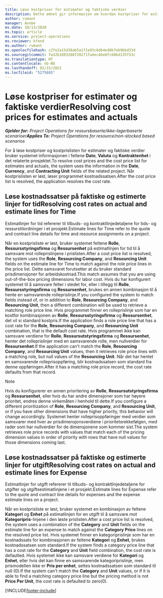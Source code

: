 ```yaml
---
title: Løse kostpriser for estimater og faktiske verdier
description: Dette emnet gir informasjon om hvordan kostpriser for estimater og faktiske beløp løses.
author: rumant
manager: Annbe
ms.date: 10/13/2020
ms.topic: article
ms.service: project-operations
ms.reviewer: kfend
ms.author: rumant
ms.openlocfilehash: c2fe2a15d38ab5a1f2a93c6db4ed6b7eb9bbd33d
ms.sourcegitcommit: fa32b1893286f20271fa4ec4be8fc68bd135f53c
ms.translationtype: HT
ms.contentlocale: nb-NO
ms.lasthandoff: 02/15/2021
ms.locfileid: "5275685"
---
```

# <a name="resolving-cost-prices-for-estimates-and-actuals"></a><span data-ttu-id="b93bb-103">Løse kostpriser for estimater og faktiske verdier</span><span class="sxs-lookup"><span data-stu-id="b93bb-103">Resolving cost prices for estimates and actuals</span></span>

<span data-ttu-id="b93bb-104">_**Gjelder for:** Project Operations for ressursbaserte/ikke-lagerbaserte scenarioer_</span><span class="sxs-lookup"><span data-stu-id="b93bb-104">_**Applies To:** Project Operations for resource/non-stocked based scenarios_</span></span>

<span data-ttu-id="b93bb-105">For å løse kostpriser og kostprislisten for estimater og faktiske verdier bruker systemet informasjonen i feltene **Dato**, **Valuta** og **Kontraktenhet** i det relaterte prosjektet.</span><span class="sxs-lookup"><span data-stu-id="b93bb-105">To resolve cost prices and the cost price list for estimates and actuals, the system uses the information in the **Date**, **Currency**, and **Contracting Unit** fields of the related project.</span></span> <span data-ttu-id="b93bb-106">Når kostprislisten er løst, løser programmet kostnadssatsen.</span><span class="sxs-lookup"><span data-stu-id="b93bb-106">After the cost price list is resolved, the application resolves the cost rate.</span></span>

## <a name="resolving-cost-rates-on-actual-and-estimate-lines-for-time"></a><span data-ttu-id="b93bb-107">Løse kostnadssatser på faktiske og estimerte linjer for tid</span><span class="sxs-lookup"><span data-stu-id="b93bb-107">Resolving cost rates on actual and estimate lines for Time</span></span>

<span data-ttu-id="b93bb-108">Estimatlinjer for tid refererer til tilbuds- og kontraktlinjedetaljene for tids- og ressurstilordninger i et prosjekt.</span><span class="sxs-lookup"><span data-stu-id="b93bb-108">Estimate lines for Time refer to the quote and contract line details for time and resource assignments on a project.</span></span>

<span data-ttu-id="b93bb-109">Når en kostprisliste er løst, bruker systemet feltene **Rolle**, **Ressursstyringsfirma** og **Ressursenhet** på estimatlinjen for tid til å samsvare mot rolleprislinjene i prislisten.</span><span class="sxs-lookup"><span data-stu-id="b93bb-109">After a cost price list is resolved, the system uses the **Role**, **Resourcing Company**, and **Resourcing Unit** fields on the estimate line for Time to match against the role price lines in the price list.</span></span> <span data-ttu-id="b93bb-110">Dette samsvaret forutsetter at du bruker standard prisdimensjoner for arbeidskostnad.</span><span class="sxs-lookup"><span data-stu-id="b93bb-110">This match assumes that you are using out-of-the-box pricing dimensions for labor cost.</span></span> <span data-ttu-id="b93bb-111">Hvis du har konfigurert systemet til å samsvare felter i stedet for, eller i tillegg til **Rolle**, **Ressursstyringsfirma** og **Ressursenhet**, brukes en annen kombinasjon til å hente en samsvarende rolleprislinje.</span><span class="sxs-lookup"><span data-stu-id="b93bb-111">If you configured the system to match fields instead of, or in addition to **Role**, **Resourcing Company**, and **Resourcing Unit**, then a different combination will be used to retrieve a matching role price line.</span></span> <span data-ttu-id="b93bb-112">Hvis programmet finner en rolleprislinje som har en kostfor kombinasjonen av **Rolle**, **Ressursstyringsfirma** og **Ressursenhet**, det vil si standard kostpris.</span><span class="sxs-lookup"><span data-stu-id="b93bb-112">If the application finds a role price line that has a cost rate for the **Role**, **Resourcing Company**, and **Resourcing Unit** combination, that is the default cost rate.</span></span> <span data-ttu-id="b93bb-113">Hvis programmet ikke kan samsvare verdiene for **Rolle**, **Ressursutstyringsfirma** og **Ressursenhet**, henter det rolleprislinjer med en samsvarende rolle, men nullverdier for **Ressursenhet**.</span><span class="sxs-lookup"><span data-stu-id="b93bb-113">If the application can't match the **Role**, **Resourcing Company**, and **Resourcing Unit** values, then it retrieves role price lines with a matching role, but null values of the **Resourcing Unit**.</span></span> <span data-ttu-id="b93bb-114">Når det har hentet en samsvarende rolleprisoppføring, blir kostnadssatsen som standard fra denne oppføringen.</span><span class="sxs-lookup"><span data-stu-id="b93bb-114">After it has a matching role price record, the cost rate defaults from that record.</span></span> 

> [!NOTE]
> <span data-ttu-id="b93bb-115">Hvis du konfigurerer en annen prioritering av **Rolle**, **Ressursutstyringsfirma** og **Ressursenhet**, eller hvis du har andre dimensjoner som har høyere prioritet, endres denne virkemåten i henhold til dette.</span><span class="sxs-lookup"><span data-stu-id="b93bb-115">If you configure a different prioritization of **Role**, **Resourcing Company**, and **Resourcing Unit**, or if you have other dimensions that have higher priority, this behavior will change accordingly.</span></span> <span data-ttu-id="b93bb-116">Systemet henter rolleprisoppføringer med verdier som samsvarer med hver av prisdimensjonsverdiene i prioritetsrekkefølgen, med rader som har nullverdier for de dimensjonene som kommer sist.</span><span class="sxs-lookup"><span data-stu-id="b93bb-116">The system retrieves role price records with values that match each of the pricing dimension values in order of priority with rows that have null values for those dimensions coming last.</span></span>

## <a name="resolving-cost-rates-on-actual-and-estimate-lines-for-expense"></a><span data-ttu-id="b93bb-117">Løse kostnadssatser på faktiske og estimerte linjer for utgift</span><span class="sxs-lookup"><span data-stu-id="b93bb-117">Resolving cost rates on actual and estimate lines for Expense</span></span>

<span data-ttu-id="b93bb-118">Estimatlinjer for utgift refererer til tilbuds- og kontraktlinjedetaljene for utgifter og utgiftsestimatlinjene i et prosjekt.</span><span class="sxs-lookup"><span data-stu-id="b93bb-118">Estimate lines for Expense refer to the quote and contract line details for expenses and the expense estimate lines on a project.</span></span>

<span data-ttu-id="b93bb-119">Når en kostprisliste er løst, bruker systemet en kombinasjon av feltene **Kategori** og **Enhet** på estimatlinjen for en utgift til å samsvare mot **Kategoripris**-linjene i den løste prislisten.</span><span class="sxs-lookup"><span data-stu-id="b93bb-119">After a cost price list is resolved, the system uses a combination of the **Category** and **Unit** fields on the estimate line for an expense to match against the **Category Price** lines on the resolved price list.</span></span> <span data-ttu-id="b93bb-120">Hvis systemet finner en kategoriprislinje som har en kostnadssats for kombinasjonen av feltene **Kategori** og **Enhet**, brukes kostnadssatsen som standard.</span><span class="sxs-lookup"><span data-stu-id="b93bb-120">If the system finds a category price line that has a cost rate for the **Category** and **Unit** field combination, the cost rate is defaulted.</span></span> <span data-ttu-id="b93bb-121">Hvis systemet ikke kan samsvare verdiene for **Kategori** og **Enhet**, eller hvis det kan finne en samsvarende kategoriprislinje, men prismodellen ikke er **Pris per enhet**, settes kostnadssatsen som standard til null (0).</span><span class="sxs-lookup"><span data-stu-id="b93bb-121">If the system can't match the **Category** and **Unit** values, or if it is able to find a matching category price line but the pricing method is not **Price Per Unit**, the cost rate is defaulted to zero(0).</span></span>


[!INCLUDE[footer-include](../includes/footer-banner.md)]